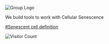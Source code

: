 ![Group Logo](https://github.com/donshiva88/SaulLab/blob/images/Group_Logo_highres-3.jpg?raw=true)


We build tools to work with Cellular Senescence

[#Senescent cell definition](https://github.com/donshiva88/SaulLab/blob/snippets/Senescent%20cell%20definition)




![Visitor Count](https://komarev.com/ghpvc/?username=donshiva88&repo=SaulLab&color=green&label=Visitors&date=2025-07)
